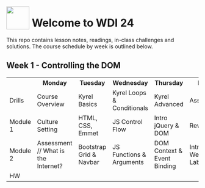 # <img src="https://cloud.githubusercontent.com/assets/7833470/10423298/ea833a68-7079-11e5-84f8-0a925ab96893.png" style="vertical-align:bottom;" width="60"> Welcome to WDI 24

This repo contains lesson notes, readings, in-class challenges and solutions. The course schedule by week is outlined below.

## Week 1 - Controlling the DOM
<table>
  <tr>
    <th></th>
    <th>Monday</th>
    <th>Tuesday</th>
    <th>Wednesday</th>
    <th>Thursday</th>
    <th>Friday</th>
  </tr>
  <tr>
    <td>Drills</td>
    <td>Course Overview</td>
    <td>Kyrel Basics</td>
    <td>Kyrel Loops & Conditionals</td>
    <td>Kyrel Advanced</td>
    <td>Assessment</td>
  </tr>
  <tr>
    <td>Module 1</td>
    <td>Culture Setting</td>
    <td>HTML, CSS, Emmet</td>
    <td>JS Control Flow</td>
    <td>Intro jQuery & DOM</td>
    <td>Review</td>
  </tr>
  <tr>
    <td>Module 2</td>
    <td>Assessment // What is the Internet?</td>
    <td>Bootstrap Grid & Navbar</td>
    <td>JS Functions & Arguments</td>
    <td>DOM Context & Event Binding</td>
    <td>Intro Weekend Lab</td>
  </tr>
  <tr>
    <td>HW</td>
    <td></td>
    <td></td>
    <td></td>
    <td></td>
    <td></td>
  </tr>
</table>
